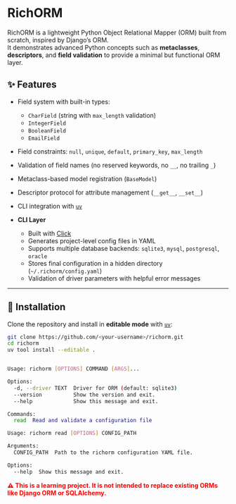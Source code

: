 # RichORM

RichORM is a lightweight Python Object Relational Mapper (ORM) built from scratch, inspired by Django’s ORM.  
It demonstrates advanced Python concepts such as **metaclasses**, **descriptors**, and **field validation** to provide a minimal but functional ORM layer.

## ✨ Features

- Field system with built-in types:
  - `CharField` (string with `max_length` validation)
  - `IntegerField`
  - `BooleanField`
  - `EmailField`
- Field constraints: `null`, `unique`, `default`, `primary_key`, `max_length`
- Validation of field names (no reserved keywords, no `__`, no trailing `_`)
- Metaclass-based model registration (`BaseModel`)
- Descriptor protocol for attribute management (`__get__`, `__set__`)
- CLI integration with [`uv`](https://docs.astral.sh/uv/)
  
- **CLI Layer**
  - Built with [Click](https://click.palletsprojects.com/)
  - Generates project-level config files in YAML
  - Supports multiple database backends: `sqlite3`, `mysql`, `postgresql`, `oracle`
  - Stores final configuration in a hidden directory (`~/.richorm/config.yaml`)
  - Validation of driver parameters with helpful error messages
---

## 🚀 Installation

Clone the repository and install in **editable mode** with [`uv`](https://docs.astral.sh/uv/):

```bash
git clone https://github.com/<your-username>/richorm.git
cd richorm
uv tool install --editable .


Usage: richorm [OPTIONS] COMMAND [ARGS]...

Options:
  -d, --driver TEXT  Driver for ORM (default: sqlite3)
  --version          Show the version and exit.
  --help             Show this message and exit.

Commands:
  read  Read and validate a configuration file

Usage: richorm read [OPTIONS] CONFIG_PATH

Arguments:
  CONFIG_PATH  Path to the richorm configuration YAML file.

Options:
  --help  Show this message and exit.

```
<p style="color:red;"><b>⚠️ This is a learning project. It is not intended to replace existing ORMs like Django ORM or SQLAlchemy.</b></p>

